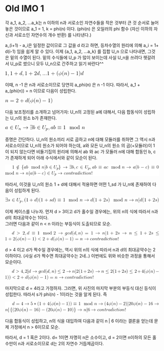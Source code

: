 # Old IMO 1 #

각 a_1, a_2, ...a_k는 n 이하의 n과 서로소인 자연수들을 작은 것부터 큰 것 순서로 늘어놓은 것이므로 a_1 = 1, k = phi(n) 이다. (phi(n) 은
오일러의 phi 함수 (자신 이하의 자신과 서로소인 자연수의 개수 반환) 를 나타낸다.)

a_(i+1) - a_i은 일정한 값이므로 그 값을 d 라고 하면, 등차수열의 원리에 의해 a_i = 1+ d(i-1) 임을 쉽게 알 수 있다. 
이제 {a_1, a_2, ...a_k} 를 집합 U_n 으로 나타내면, 그것은 밑의 수열이 된다. 밑의 수식들에 U_p 가 많이 보이는데 
사실 U_n을 쓰려다 헷갈려서 U_p로 썼으니 모두 U_n으로 간주하고 읽기 바란다^^  

![1](/woorim/imgs/27_1.gif)

이때, n -1 은 n과 서로소이므로 당연히 a_phi(n) 은 n -1 이다. 따라서, a_1 + a_(phi(n)) = n 이므로 다음이 성립한다.

![3](/woorim/imgs/27_3.gif)

다음 보조정리를 소개하고 넘어가자: U_n의 고정된 a에 대해서, 다음 합동식이 성립하는 U_n의 원소 b가 존재한다.

![4](/woorim/imgs/27_4.gif)

증명은 간단하다. U_n의 원소끼리 서로 곱하고 n에 대해 모듈러를 취하면 그 역시 n과 서로소이므로 U_n의 원소가 되어야 하는데, a와 모든 U_n의 원소
의 곱(+모듈러)이 1 이 되지 않는다면 비둘기집의 원리에 의해서 ab 와 ac 가 모듈러 n에 대해 합동인 b, c가 존재하게 되어 아래 수식에서와 같이 모순이 된다.

![5](/woorim/imgs/27_5.gif)

따라서, 이것을 U_n의 원소 1 + d에 대해서 적용하면 어떤 1_sd 가 U_n에 존재하여 다음이 성립하게 된다.

![6](/woorim/imgs/27_6.gif)

이제 케이스를 나누자. 먼저 d > 3이고 d가 홀수일 경우에는, 위의 n의 식에 따라서 n과 d의 최대공약수는 1이다.  
그러면 다음과 같이 n < n 이라는 부등식이 도출되므로 모순.

![7](/woorim/imgs/27_7.gif)

d > 4 이고 d가 짝수일 경우에는, 역시 위의 n의 식에 따라서 n과 d의 최대공약수는 2 이하이다. (사실 d가 짝수면 최대공약수는 2네..)
이번에도 위와 비슷한 과정을 통해서 모순이다.

![8](/woorim/imgs/27_8.gif)

마지막으로 d = 4라고 가정하자. 그러면, 위 사진의 마지막 부분의 부등식 대신 등식이 성립한다. 따라서 s가 phi(n) - 1이라는 것을 알게 된다. 즉 

![9](/woorim/imgs/27_9.gif)

다음 합동식이 성립하고, n의 식을 대입하여 다음과 같이 n | 6 이라는 결론을 얻는데 문제 가정에서 n > 6이므로 모순.

따라서, d = 1 혹은 2이다. d= 1이면 자명히 n은 소수이고, d = 2이면 n이하의 모든 홀수만이 n과 서로소이므로 d는 2의 자연수 거듭제곱이다.


